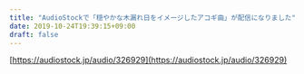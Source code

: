 ```yaml
---
title: "AudioStockで「穏やかな木漏れ日をイメージしたアコギ曲」が配信になりました"
date: 2019-10-24T19:39:15+09:00
draft: false
---
```


[https://audiostock.jp/audio/326929](https://audiostock.jp/audio/326929)